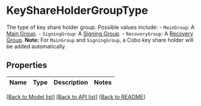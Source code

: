 # KeyShareHolderGroupType

The type of key share holder group. Possible values include:  - `MainGroup`: A [Main Group](https://manuals.cobo.com/en/portal/mpc-wallets/ocw/create-key-share-groups).  - `SigningGroup`: A [Signing Group](https://manuals.cobo.com/en/portal/mpc-wallets/ocw/create-key-share-groups).  - `RecoveryGroup`: A [Recovery Group](https://manuals.cobo.com/en/portal/mpc-wallets/ocw/create-key-share-groups).  **Note:** For `MainGroup` and `SigningGroup`, a Cobo key share holder will be added automatically. 

## Properties

Name | Type | Description | Notes
------------ | ------------- | ------------- | -------------

[[Back to Model list]](../README.md#documentation-for-models) [[Back to API list]](../README.md#documentation-for-api-endpoints) [[Back to README]](../README.md)


